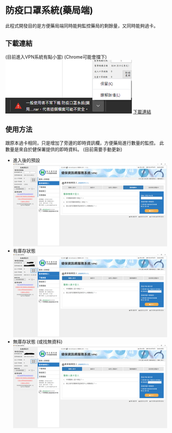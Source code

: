 # 防疫口罩系統(藥局端)
此程式開發目的是方便藥局端同時能夠監控藥局的剩餘量，又同時能夠過卡。
## 下載連結
(目前進入VPN系統有點小當) (Chrome可能會擋下)   
![chrome](Pic/chrome.PNG)
[下載連結](https://github.com/k1vink1vin/Vaccination-mask-system-pharmacy-side-/raw/master/%E9%98%B2%E7%96%AB%E5%8F%A3%E7%BD%A9%E7%B3%BB%E7%B5%B1(%E8%97%A5%E5%B1%80%E7%AB%AF).rar "link")
## 使用方法

跟原本過卡相同，只是增加了旁邊的即時資訊欄，方便藥局進行數量的監控。
此數量是來自於健保署提供的即時資料。 (目前需要手動更新)

-   進入後的預設
![Default](Pic/Default.PNG)
-   有庫存狀態
![True](Pic/True.PNG)
-   無庫存狀態 (或找無資料)
![False](Pic/False.PNG)
